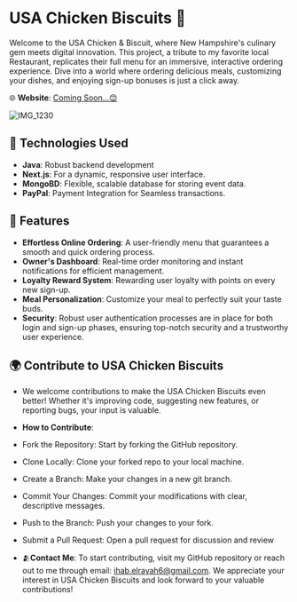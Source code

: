 # USA Chicken Biscuits 🍗

Welcome to the USA Chicken & Biscuit, where New Hampshire's culinary gem meets digital innovation. This project, a tribute to my favorite local Restaurant, replicates their full menu for an immersive, interactive ordering experience. Dive into a world where ordering delicious meals, customizing your dishes, and enjoying sign-up bonuses is just a click away.

🌐 **Website**: [Coming Soon...😊](https://usa-chicken.vercel.app/)


![IMG_1230](https://github.com/ihab-elrayah/USA-Chicken-Biscuits/assets/127975319/f57324b2-4f41-4242-a156-c18ee5b73e7d)


## 🦾 Technologies Used

- **Java**: Robust backend development
- **Next.js**: For a dynamic, responsive user interface.
- **MongoBD**: Flexible, scalable database for storing event data.
- **PayPal**: Payment Integration for Seamless transactions.


## 🌟 Features

- **Effortless Online Ordering**: A user-friendly menu that guarantees a smooth and quick ordering process.
- **Owner's Dashboard**: Real-time order monitoring and instant notifications for efficient management.
- **Loyalty Reward System**: Rewarding user loyalty with points on every new sign-up.
- **Meal Personalization**: Customize your meal to perfectly suit your taste buds.
- **Security**: Robust user authentication processes are in place for both login and sign-up phases, ensuring top-notch security and a trustworthy user experience.



## 🌍 Contribute to USA Chicken Biscuits

- We welcome contributions to make the USA Chicken Biscuits even better! Whether it's improving code, suggesting new features, or reporting bugs, your input is valuable.

- **How to Contribute**:
- Fork the Repository: Start by forking the GitHub repository.
- Clone Locally: Clone your forked repo to your local machine.
- Create a Branch: Make your changes in a new git branch.
- Commit Your Changes: Commit your modifications with clear, descriptive messages.
- Push to the Branch: Push your changes to your fork.
- Submit a Pull Request: Open a pull request for discussion and review

- 🫂**Contact Me**: To start contributing, visit my GitHub repository or reach out to me through email: ihab.elrayah6@gmail.com. We appreciate your interest in USA Chicken Biscuits and look forward to your valuable contributions!
